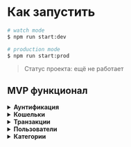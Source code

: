 # Как запустить

```bash
# watch mode
$ npm run start:dev

# production mode
$ npm run start:prod
```
> Статус проекта: ещё не работает

## MVP функционал
<details>
  <summary><b>Аунтификация</b></summary>
  
  - [x]  POST /register — Регистрация нового пользователя.
  - [x]  POST /login — Аувторизация и получение токена.
 </details>
 
<details>
   <summary><b>Кошельки</b></summary>
  
  - [ ]  GET /wallets — Получение списка всех кошельков.
  - [ ]  GET /wallets/{id} — Получение информации о конкретном кошельке.
  - [ ]  POST /wallets — Создание нового кошелька.
  - [ ]  PUT /wallets/{id} — Редактирование существующего кошелька.
  - [ ]  DELETE /wallets/{id} — Удаление кошелька.
</details>
  
<details>
      <summary><b>Транзакции</b></summary>
   
  - [ ]  GET /wallets/{walletId}/transactions — Получение списка всех транзакций для кошелька.
  - [ ]  GET /transactions/{id} — Получение информации о конкретной транзакции.
  - [ ]  POST /wallets/{walletId}/transactions — Создание новой транзакции для кошелька.
  - [ ]  PUT /transactions/{id} — Редактирование существующей транзакции.
  - [ ]  DELETE /transactions/{id} — Удаление транзакции.
</details>

<details>
    <summary><b>Пользователи</b></summary>
  
  - [ ]  GET /users — Получение списка всех пользователей.
  - [ ]  GET /users/{id} — Получение информации о конкретном пользователе.
  - [ ]  PUT /users/{id} — Редактирование профиля пользователя.
  - [ ]  DELETE /users/{id} — Удаление пользователя. 
</details>

<details>
    <summary><b>Категории</b></summary>
  
 - [ ]  GET /categories/expenses — Получение списка категорий расходов.
 - [ ]  GET /categories/incomes — Получение списка категорий доходов.
 - [ ]  POST /categories/expenses — Создание новой категории расходов.
 - [ ]  POST /categories/incomes — Создание новой категории доходов.
 - [ ]  PUT /categories/{id} — Редактирование категории.
 - [ ]  DELETE /categories/{id} — Удаление категории.
</details>
